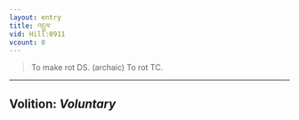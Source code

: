 ```yaml
---
layout: entry
title: འདྲུལ་
vid: Hill:0911
vcount: 0
---
```

> To make rot DS\. (archaic) To rot TC\.

---
Volition: _Voluntary_
---

